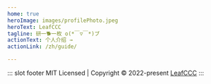 ```yaml
---
home: true
heroImage: images/profilePhoto.jpeg
heroText: LeafCCC
tagline: 研一🐕一枚 o(*￣▽￣*)ブ
actionText: 个人介绍 →
actionLink: /zh/guide/

---
```

::: slot footer
MIT Licensed | Copyright © 2022-present [LeafCCC](https://github.com/LeafCCC)
:::


